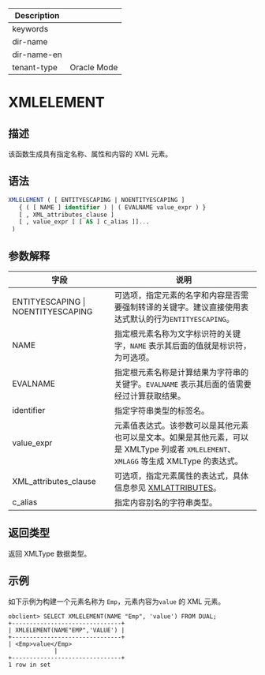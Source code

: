 | Description   |                 |
|---------------|-----------------|
| keywords      |                 |
| dir-name      |                 |
| dir-name-en   |                 |
| tenant-type   | Oracle Mode     |

# XMLELEMENT

## 描述

该函数生成具有指定名称、属性和内容的 XML 元素。

## 语法

```sql
XMLELEMENT ( [ ENTITYESCAPING | NOENTITYESCAPING ]
   { ( [ NAME ] identifier ) | ( EVALNAME value_expr ) }
   [ , XML_attributes_clause ]
   [ , value_expr [ [ AS ] c_alias ]]...
 )
```

## 参数解释

| 字段 | 说明 |
| --- | --- |
| ENTITYESCAPING &#124; NOENTITYESCAPING | 可选项，指定元素的名字和内容是否需要强制转译的关键字。建议直接使用表达式默认的行为`ENTITYESCAPING`。 |
| NAME | 指定根元素名称为文字标识符的关键字，`NAME` 表示其后面的值就是标识符，为可选项。 |
| EVALNAME | 指定根元素名称是计算结果为字符串的关键字。`EVALNAME` 表示其后面的值需要经过计算获取结果。 |
| identifier | 指定字符串类型的标签名。 |
| value_expr | 元素值表达式。该参数可以是其他元素也可以是文本。如果是其他元素，可以是 XMLType 列或者 `XMLELEMENT`、`XMLAGG` 等生成 XMLType 的表达式。 |
| XML_attributes_clause | 可选项，指定元素属性的表达式，具体信息参见 [XMLATTRIBUTES](200.xmlattributes-function-of-oracle-mode.md)。 |
| c_alias | 指定内容别名的字符串类型。 |

## 返回类型

返回 XMLType 数据类型。

## 示例

如下示例为构建一个元素名称为 `Emp`，元素内容为`value` 的 XML 元素。

```shell
obclient> SELECT XMLELEMENT(NAME "Emp", 'value') FROM DUAL;
+-------------------------------+
| XMLELEMENT(NAME"EMP",'VALUE') |
+-------------------------------+
| <Emp>value</Emp>
             |
+-------------------------------+
1 row in set
```
